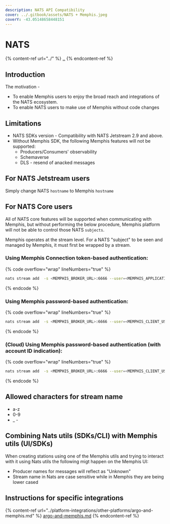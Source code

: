 ```yaml
---
description: NATS API Compatibility
cover: ../.gitbook/assets/NATS + Memphis.jpeg
coverY: -43.05148658448151
---
```


# NATS

{% content-ref url="../" %}
[..](../)
{% endcontent-ref %}

## Introduction

The motivation -

* To enable Memphis users to enjoy the broad reach and integrations of the NATS ecosystem.
* To enable NATS users to make use of Memphis without code changes

## Limitations

* NATS SDKs version - Compatibility with NATS Jetstream 2.9 and above.
* Without Memphis SDK, the following Memphis features will not be supported:
  * Producers/Consumers' observability
  * Schemaverse
  * DLS - resend of anacked messages

## For NATS Jetstream users

Simply change NATS `hostname` to Memphis `hostname`

## For NATS Core users

All of NATS core features will be supported when communicating with Memphis, but without performing the below procedure, Memphis platform will not be able to control those NATS `subjects`.

Memphis operates at the stream level. For a NATS "subject" to be seen and managed by Memphis, it must first be wrapped by a stream.

### Using Memphis Connection token-based authentication:

{% code overflow="wrap" lineNumbers="true" %}
```bash
nats stream add  -s <MEMPHIS_BROKER_URL>:6666 --user=<MEMPHIS_APPLICATION_USER>::<MEMPHIS_CONNECTION_TOKEN> 
```
{% endcode %}

### Using Memphis password-based authentication:

{% code overflow="wrap" lineNumbers="true" %}
```bash
nats stream add  -s <MEMPHIS_BROKER_URL>:6666 --user=<MEMPHIS_CLIENT_USER> --password=<MEMPHIS_CLIENT_USER_PASSWORD>
```
{% endcode %}

### (Cloud) Using Memphis password-based authentication (with account ID indication):

{% code overflow="wrap" lineNumbers="true" %}
```bash
nats stream add  -s <MEMPHIS_BROKER_URL>:6666 --user=<MEMPHIS_CLIENT_USER>$<ACCOUNT_ID> --password=<MEMPHIS_CLIENT_USER_PASSWORD>
```
{% endcode %}

## Allowed characters for stream name

* a-z
* 0-9
* \_ -&#x20;

## Combining Nats utils (SDKs/CLI) with Memphis utils (UI/SDKs)

When creating stations using one of the Memphis utils and trying to interact with it using Nats utils the following migt happen on the Memphis UI:

* Producer names for messages will reflect as "Unknown"
* Stream name in Nats are case sensitive while in Memphis they are being lower cased

## Instructions for specific integrations

{% content-ref url="../platform-integrations/other-platforms/argo-and-memphis.md" %}
[argo-and-memphis.md](../platform-integrations/other-platforms/argo-and-memphis.md)
{% endcontent-ref %}
